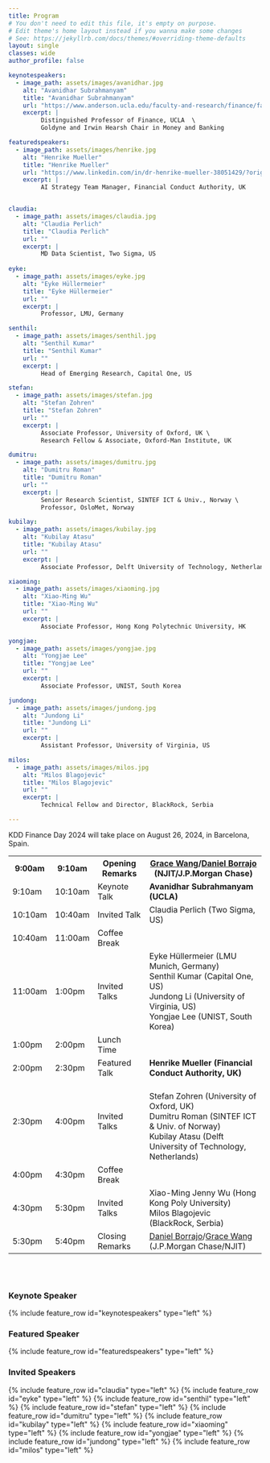 ```yaml
---
title: Program
# You don't need to edit this file, it's empty on purpose.
# Edit theme's home layout instead if you wanna make some changes
# See: https://jekyllrb.com/docs/themes/#overriding-theme-defaults
layout: single
classes: wide
author_profile: false

keynotespeakers:
  - image_path: assets/images/avanidhar.jpg
    alt: "Avanidhar Subrahmanyam"
    title: "Avanidhar Subrahmanyam"
    url: "https://www.anderson.ucla.edu/faculty-and-research/finance/faculty/subrahmanyam"
    excerpt: |
         Distinguished Professor of Finance, UCLA  \
         Goldyne and Irwin Hearsh Chair in Money and Banking

featuredspeakers:
  - image_path: assets/images/henrike.jpg
    alt: "Henrike Mueller"
    title: "Henrike Mueller"
    url: "https://www.linkedin.com/in/dr-henrike-mueller-38051429/?originalSubdomain=uk"
    excerpt: |
         AI Strategy Team Manager, Financial Conduct Authority, UK


claudia:
  - image_path: assets/images/claudia.jpg
    alt: "Claudia Perlich"
    title: "Claudia Perlich"
    url: ""
    excerpt: |
         MD Data Scientist, Two Sigma, US
    
eyke:
  - image_path: assets/images/eyke.jpg
    alt: "Eyke Hüllermeier"
    title: "Eyke Hüllermeier"
    url: ""
    excerpt: |
         Professor, LMU, Germany

senthil:
  - image_path: assets/images/senthil.jpg
    alt: "Senthil Kumar"
    title: "Senthil Kumar"
    url: ""
    excerpt: |
         Head of Emerging Research, Capital One, US

stefan:
  - image_path: assets/images/stefan.jpg
    alt: "Stefan Zohren"
    title: "Stefan Zohren"
    url: ""
    excerpt: |
         Associate Professor, University of Oxford, UK \
         Research Fellow & Associate, Oxford-Man Institute, UK

dumitru:
  - image_path: assets/images/dumitru.jpg
    alt: "Dumitru Roman"
    title: "Dumitru Roman"
    url: ""
    excerpt: |
         Senior Research Scientist, SINTEF ICT & Univ., Norway \
         Professor, OsloMet, Norway

kubilay:
  - image_path: assets/images/kubilay.jpg
    alt: "Kubilay Atasu"
    title: "Kubilay Atasu"
    url: ""
    excerpt: |
         Associate Professor, Delft University of Technology, Netherlands

xiaoming:
  - image_path: assets/images/xiaoming.jpg
    alt: "Xiao-Ming Wu"
    title: "Xiao-Ming Wu"
    url: ""
    excerpt: |
         Associate Professor, Hong Kong Polytechnic University, HK

yongjae:
  - image_path: assets/images/yongjae.jpg
    alt: "Yongjae Lee"
    title: "Yongjae Lee"
    url: ""
    excerpt: |
         Associate Professor, UNIST, South Korea

jundong:
  - image_path: assets/images/jundong.jpg
    alt: "Jundong Li"
    title: "Jundong Li"
    url: ""
    excerpt: |
         Assistant Professor, University of Virginia, US

milos:
  - image_path: assets/images/milos.jpg
    alt: "Milos Blagojevic"
    title: "Milos Blagojevic"
    url: ""
    excerpt: |
         Technical Fellow and Director, BlackRock, Serbia

---
```

KDD Finance Day 2024 will take place on August 26, 2024, in Barcelona, Spain.


<table class="tg">
<tbody>
  <tr>
    <th class="tg-feht">9:00am</th>
    <th class="tg-feht">9:10am</th>
    <th class="tg-feht">Opening Remarks</th>
    <th class="tg-feht"><a href="https://web.njit.edu/~gwang/">Grace Wang</a>/<a href="http://www.plg.inf.uc3m.es/~dborrajo/">Daniel Borrajo</a> (NJIT/J.P.Morgan Chase)</th>
  </tr>
  <tr>
    <td class="tg-73oq">9:10am</td>
    <td class="tg-73oq">10:10am</td>
    <td class="tg-73oq">Keynote Talk</td>
    <td class="tg-73oq"><b>Avanidhar Subrahmanyam (UCLA)</b></td>
  </tr>
  <tr>
    <td class="tg-73oq">10:10am</td>
    <td class="tg-73oq">10:40am</td>
    <td class="tg-73oq">Invited Talk</td>
    <td class="tg-73oq">Claudia Perlich (Two Sigma, US)</td>
  </tr>
  <tr>
    <td class="tg-vwhn">10:40am</td>
    <td class="tg-vwhn">11:00am</td>
    <td class="tg-vwhn">Coffee Break</td>
    <td class="tg-vwhn"></td>
  </tr>
  <tr>
    <td class="tg-73oq">11:00am</td>
    <td class="tg-73oq">1:00pm</td>
    <td class="tg-73oq">Invited Talks</td>
    <td class="tg-73oq">
      Eyke Hüllermeier (LMU Munich, Germany)
      <br>Senthil Kumar (Capital One, US)
      <br>Jundong Li (University of Virginia, US)
      <br>Yongjae Lee (UNIST, South Korea)
    </td>
  </tr>
  <tr>
    <td class="tg-vwhn">1:00pm</td>
    <td class="tg-vwhn">2:00pm</td>
    <td class="tg-vwhn">Lunch Time</td>
    <td class="tg-vwhn"></td>
  </tr>
  <tr>
    <td class="tg-73oq">2:00pm</td>
    <td class="tg-73oq">2:30pm</td>
    <td class="tg-73oq">Featured Talk</td>
    <td class="tg-73oq"><b>Henrike Mueller (Financial Conduct Authority, UK)</b></td>
  </tr>
  <tr>
    <td class="tg-73oq">2:30pm</td>
    <td class="tg-73oq">4:00pm</td>
    <td class="tg-73oq">Invited Talks</td>
    <td class="tg-73oq">
      <br>Stefan Zohren (University of Oxford, UK)
      <br>Dumitru Roman (SINTEF ICT & Univ. of Norway)
      <br>Kubilay Atasu (Delft University of Technology, Netherlands)
    </td>
  </tr>
  <tr>
    <td class="tg-vwhn">4:00pm</td>
    <td class="tg-vwhn">4:30pm</td>
    <td class="tg-vwhn">Coffee Break</td>
    <td class="tg-vwhn"></td>
  </tr>
  <tr>
    <td class="tg-73oq">4:30pm</td>
    <td class="tg-73oq">5:30pm</td>
    <td class="tg-73oq">Invited Talks</td>
    <td class="tg-73oq">
      Xiao-Ming Jenny Wu (Hong Kong Poly University)
      <br>Milos Blagojevic (BlackRock, Serbia)
    </td>
  </tr>
  <tr>
    <td class="tg-feht">5:30pm</td>
    <td class="tg-feht">5:40pm</td>
    <td class="tg-feht">Closing Remarks</td>
    <td class="tg-feht"><a href="http://www.plg.inf.uc3m.es/~dborrajo/">Daniel Borrajo</a>/<a href="https://web.njit.edu/~gwang/">Grace Wang</a> (J.P.Morgan Chase/NJIT)</td>
  </tr>
</tbody>
</table>

<br />
<br/>
<section class="organizers" markdown="1">
  
### Keynote Speaker
{% include feature_row id="keynotespeakers" type="left" %}

### Featured Speaker
{% include feature_row id="featuredspeakers" type="left" %}

### Invited Speakers
{% include feature_row id="claudia" type="left" %}
{% include feature_row id="eyke" type="left" %}
{% include feature_row id="senthil" type="left" %}
{% include feature_row id="stefan" type="left" %}
{% include feature_row id="dumitru" type="left" %}
{% include feature_row id="kubilay" type="left" %}
{% include feature_row id="xiaoming" type="left" %}
{% include feature_row id="yongjae" type="left" %}
{% include feature_row id="jundong" type="left" %}
{% include feature_row id="milos" type="left" %}


</section>
